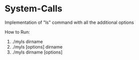 # System-Calls
Implementation of "ls" command with all the additional options

How to Run:
1) ./myls dirname
2) ./myls [options] dirname
3) ./myls dirname [options]

